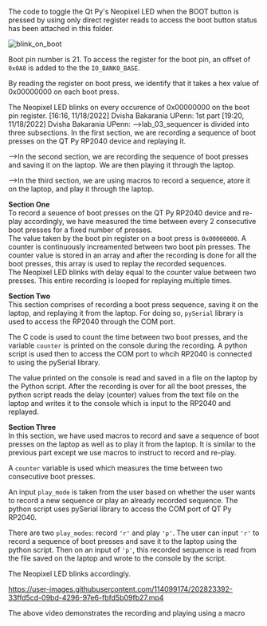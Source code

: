 The code to toggle the Qt Py's Neopixel LED when the BOOT button is pressed by using only direct register reads to access the boot button status has been attached in this folder.

![blink_on_boot](https://user-images.githubusercontent.com/114099174/200090063-4bb468eb-cbae-46fa-bdc5-82a3193f4ce8.gif)

Boot pin number is 21. To access the register for the boot pin, an offset of `0x0A8` is added to the the `IO_BANK0_BASE`. 

By reading the register on boot press, we identify that it takes a hex value of 0x00000000 on each boot press.

The Neopixel LED blinks on every occurence of 0x00000000 on the boot pin register.
[16:16, 11/18/2022] Dvisha Bakarania UPenn: 1st part
[19:20, 11/18/2022] Dvisha Bakarania UPenn: -->lab_03_sequencer is divided into three subsections. In the first section, we are recording a sequence of boot presses on the QT Py RP2040 device and replaying it.

-->In the second section, we are recording the sequence of boot presses and saving it on the laptop. We are then playing it through the laptop.

-->In the third section, we are using macros to record a sequence, atore it on the laptop, and play it through the laptop.

**Section One**</br>
To record a seuence of boot presses on the QT Py RP2040 device and re-play accordingly, we have measured the time between every 2 consecutive boot presses for a fixed number of presses.</br>
The value taken by the boot pin register on a boot press is `0x00000000`. A counter is continuously increamented between two boot pin presses. The counter value is stored in an array and after the recording is done for all the boot presses, this array is used to replay the recorded sequences.</br>
The Neopixel LED blinks with delay equal to the counter value between two presses. 
This entire recording is looped for replaying multiple times. 


**Section Two**</br>
This section comprises of recording a boot press sequence, saving it on the laptop, and replaying it from the laptop. For doing so, `pySerial` library is used to access the RP2040 through the COM port.</br>

The C code is used to count the time between two boot presses, and the variable `counter` is printed on the console during the recording. A python script is used then to access the COM port to whcih RP2040 is connected to using the pySerial library.</br>

The value printed on the console is read and saved in a file on the laptop by the Python script. After the recording is over for all the boot presses, the python script reads the delay (counter) values from the text file on the laptop and writes it to the console which is input to the RP2040 and replayed. 


**Section Three**</br>
In this section, we have used macros to record and save a sequence of boot presses on the laptop as well as to play it from the laptop. It is similar to the previous part except we use macros to instruct to record and re-play.

A `counter` variable is used which measures the time between two consecutive boot presses. 

An input `play_mode` is taken from the user based on whether the user wants to record a new sequence or play an already recorded sequence. The python script uses pySerial library to access the COM port of QT Py RP2040. 

There are two `play_modes`: record `'r'` and play `'p'`. The user can input `'r'` to record a sequence of boot presses and save it to the laptop using the python script. Then on an input of `'p'`, this recorded sequence is read from the file saved on the laptop and wrote to the console by the script. 

The Neopixel LED blinks accordingly.

https://user-images.githubusercontent.com/114099174/202823392-33ffd5cd-09bd-4296-97e6-fbfd5b09fb27.mp4

The above video demonstrates the recording and playing using a macro
